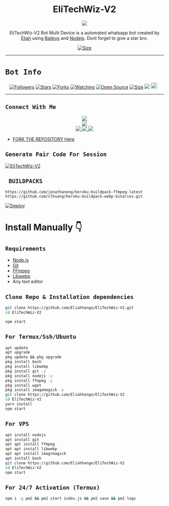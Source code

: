  

<h1 align="center">EliTechWiz-V2<br></h1>
<p align="center">
<img src="https://i.ibb.co/6vGVgqr/cheemspic.jpg" />
</p>

<p align="center">
EliTechWiz-V2 Bot Multi Device is a automated whatsapp bot created by <a href="https://github.com/Eliahhango" target="_blank">Eliah</a> using <a href="https://github.com/adiwajshing/Baileys" target="_blank">Baileys</a> and <a href="https://github.com/nodejs" target="_blank">Nodejs</a>. Dont forget to give a star bro.
</p>

<p align="center">
<a href="https://youtu.be/L_SIk59QeAU"><img title="Size" src="https://img.shields.io/badge/Tutorial-Video-green"></a>
</p>

------

# ```Bot Info```
<p align="center">
<a href="https://github.com/Eliahhango/followers"><img title="Followers" src="https://img.shields.io/github/followers/Eliahhango?color=red&style=flat-square"></a>
<a href="https://github.com/Eliahhango/EliTechWiz-V2/stargazers/"><img title="Stars" src="https://img.shields.io/github/stars/Eliahhango/EliTechWiz-V2?color=blue&style=flat-square"></a>
<a href="https://github.com/Eliahhango/EliTechWiz-V2/network/members"><img title="Forks" src="https://img.shields.io/github/forks/Eliahhango/EliTechWiz-V2?color=red&style=flat-square"></a>
<a href="https://github.com/Eliahhango/EliTechWiz-V2/watchers"><img title="Watching" src="https://img.shields.io/github/watchers/Eliahhango/EliTechWiz-V2?label=Watchers&color=blue&style=flat-square"></a>
<a href="https://github.com/Eliahhango/EliTechWiz-V2"><img title="Open Source" src="https://img.shields.io/badge/Author-EliTechWiz%20Bot%20Inc.-red?v=103"></a>
<a href="https://github.com/Eliahhango/EliTechWiz-V2/"><img title="Size" src="https://img.shields.io/github/repo-size/Eliahhango/EliTechWiz-V2?style=flat-square&color=green"></a>
<a href="https://hits.seeyoufarm.com"><img src="https://hits.seeyoufarm.com/api/count/incr/badge.svg?url=https%3A%2F%2Fgithub.com%2FEliahhango%2FEliTechWiz-V2&count_bg=%2379C83D&title_bg=%23555555&icon=probot.svg&icon_color=%2300FF6D&title=hits&edge_flat=false"/></a>
<a href="https://github.com/Eliahhango/EliTechWiz-V2/graphs/commit-activity"><img height="20" src="https://img.shields.io/badge/Maintained%3F-yes-green.svg"></a>&nbsp;&nbsp;
</p>
<p align='center'>
    </p>

-------

## ```Connect With Me```
<p align="center">
<a href="https://youtube.com/@eliahhango"><img src="https://img.shields.io/badge/YouTube-ff0000?style=for-the-badge&logo=youtube&logoColor=ff000000&link=https://youtube.com/@eliahhango" /><br>
<a href="https://whatsapp.com/channel/0029VaeEYF0BvvsZpaTPfL2s"><img src="https://img.shields.io/badge/WhatsApp Channel-25D366?style=for-the-badge&logo=whatsapp&logoColor=white&link=https://whatsapp.com/channel/0029VaeEYF0BvvsZpaTPfL2s" /><br>
<a href="https://t.me/xeonbotinc"><img src="https://img.shields.io/badge/Telegram-00FFFF?style=for-the-badge&logo=telegram&logoColor=white" />
<a href="https://chat.whatsapp.com/CK55DhCbb2q6UihlzPBTkP"><img src="https://img.shields.io/badge/WhatsApp Group-25D366?style=for-the-badge&logo=whatsapp&logoColor=white" />
<a href="https://www.instagram.com/elitechwiz?igsh=MzNlNGNkZWQ4Mg=="><img src="https://img.shields.io/badge/Instagram-A020F0?style=for-the-badge&logo=instagram&logoColor=white" />
</p>

- FORK THE REPOSITORY [Here](https://github.com/Eliahhango/EliTechWiz-V2/fork)

## `Generate Pair Code For Session`
[![EliTechWiz-V2](https://img.shields.io/badge/EliTechWiz-V2-Pair%20Code%20Generator-Pink?labelColor=Green&style=plastic&logo=Heroku&logoColor=White)](https://xeon-pair-code-2ec7a562198d.herokuapp.com/)

## ` BUILDPACKS`

```
https://github.com/jonathanong/heroku-buildpack-ffmpeg-latest
https://github.com/clhuang/heroku-buildpack-webp-binaries.git
```

[![Deploy](https://www.herokucdn.com/deploy/button.svg)](https://heroku.com/deploy?template=https://github.com/Eliahhango/EliTechWiz-V2)

# Install Manually 👇
## `Requirements`
* [Node.js](https://nodejs.org/en/)
* [Git](https://git-scm.com/downloads)
* [FFmpeg](https://github.com/BtbN/FFmpeg-Builds/releases/download/autobuild-2020-12-08-13-03/ffmpeg-n4.3.1-26-gca55240b8c-win64-gpl-4.3.zip)
* [Libwebp](https://developers.google.com/speed/webp/download)
* Any text editor
## `Clone Repo & Installation dependencies`
```bash
git clone https://github.com/Eliahhango/EliTechWiz-V2.git
cd EliTechWiz-V2

npm start
```
## `For Termux/Ssh/Ubuntu`
```bash
apt update
apt upgrade
pkg update && pkg upgrade
pkg install bash
pkg install libwebp
pkg install git -y
pkg install nodejs -y 
pkg install ffmpeg -y 
pkg install wget
pkg install imagemagick -y
git clone https://github.com/Eliahhango/EliTechWiz-V2
cd EliTechWiz-V2
yarn install
npm start
```
## `For VPS`
```bash
apt install nodejs 
apt install git 
apt apt install ffmpeg 
apt apt install libwebp 
apt apt install imagrmagick
apt install bash
git clone https://github.com/Eliahhango/EliTechWiz-V2
cd EliTechWiz-V2
npm start
```
## `For 24/7 Activation (Termux)`
```bash
npm i -g pm2 && pm2 start index.js && pm2 save && pm2 logs
```
